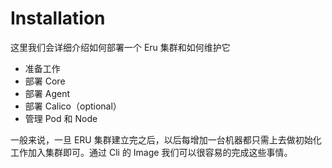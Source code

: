 # Installation

这里我们会详细介绍如何部署一个 Eru 集群和如何维护它

* 准备工作
* 部署 Core
* 部署 Agent
* 部署 Calico（optional）
* 管理 Pod 和 Node

一般来说，一旦 ERU 集群建立完之后，以后每增加一台机器都只需上去做初始化工作加入集群即可。通过 Cli 的 Image 我们可以很容易的完成这些事情。

